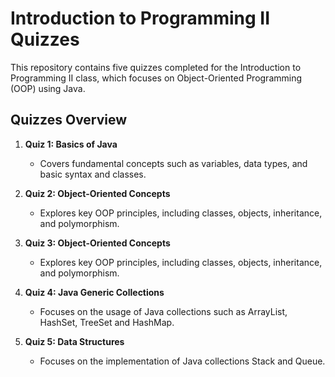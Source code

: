 # Introduction to Programming II Quizzes

This repository contains five quizzes completed for the Introduction to Programming II class, which focuses on Object-Oriented Programming (OOP) using Java.

## Quizzes Overview

1. **Quiz 1: Basics of Java**
   - Covers fundamental concepts such as variables, data types, and basic syntax and classes.

2. **Quiz 2: Object-Oriented Concepts**
   - Explores key OOP principles, including classes, objects, inheritance, and polymorphism.

3. **Quiz 3: Object-Oriented Concepts**
   - Explores key OOP principles, including classes, objects, inheritance, and polymorphism.

4. **Quiz 4: Java Generic Collections**
   - Focuses on the usage of Java collections such as ArrayList, HashSet, TreeSet and HashMap.

5. **Quiz 5: Data Structures**
   - Focuses on the implementation of Java collections Stack and Queue.
